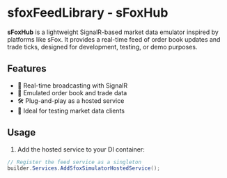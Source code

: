 ﻿# sfoxFeedLibrary - sFoxHub

**sFoxHub** is a lightweight SignalR-based market data emulator inspired by platforms like sFox. It provides a real-time feed of order book updates and trade ticks, designed for development, testing, or demo purposes.

## Features

- 📡 Real-time broadcasting with SignalR
- 🔁 Emulated order book and trade data
- 🛠️ Plug-and-play as a hosted service
- 🧪 Ideal for testing market data clients

## Usage

1. Add the hosted service to your DI container:

```csharp
// Register the feed service as a singleton
builder.Services.AddSfoxSimulatorHostedService();
```
